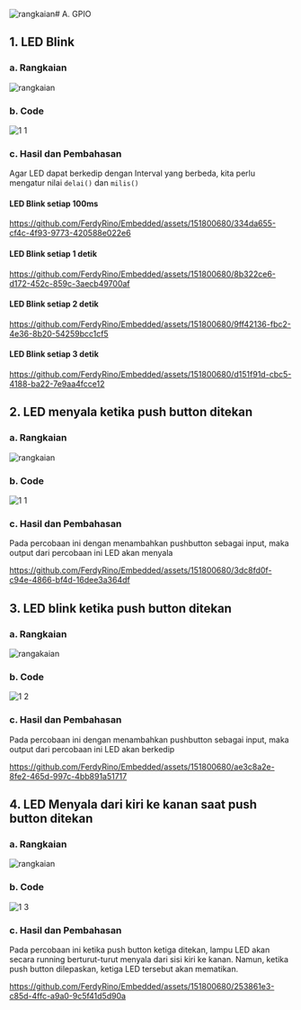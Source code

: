 ![rangkaian](https://github.com/FerdyRino/Embedded/assets/151800680/f4990fc0-3ad6-4269-9f73-95cf18884436)# A. GPIO

## 1. LED Blink

### a. Rangkaian

![rangkaian](https://github.com/FerdyRino/Embedded/assets/151800680/89e87f30-9562-41d5-994d-b3f24a58754f)


### b. Code

![1 1](https://github.com/FerdyRino/Embedded/assets/151800680/ed355b94-dd41-446b-a402-c9af7981815f)


### c. Hasil dan Pembahasan
Agar LED dapat berkedip dengan Interval yang berbeda, kita perlu mengatur nilai `delai()` dan `milis()`

#### LED Blink setiap 100ms



https://github.com/FerdyRino/Embedded/assets/151800680/334da655-cf4c-4f93-9773-420588e022e6



#### LED Blink setiap 1 detik



https://github.com/FerdyRino/Embedded/assets/151800680/8b322ce6-d172-452c-859c-3aecb49700af



#### LED Blink setiap 2 detik



https://github.com/FerdyRino/Embedded/assets/151800680/9ff42136-fbc2-4e36-8b20-54259bcc1cf5



#### LED Blink setiap 3 detik



https://github.com/FerdyRino/Embedded/assets/151800680/d151f91d-cbc5-4188-ba22-7e9aa4fcce12



## 2. LED menyala ketika push button ditekan

### a. Rangkaian 

![rangkaian](https://github.com/FerdyRino/Embedded/assets/151800680/6c1fa002-1003-4abf-9c56-fd2780d90564)

### b. Code

![1 1](https://github.com/FerdyRino/Embedded/assets/151800680/cbeb105e-0723-4573-8f21-388ae2a7a3d1)


### c. Hasil dan Pembahasan
Pada percobaan ini dengan menambahkan pushbutton sebagai input, maka output dari percobaan ini LED akan menyala



https://github.com/FerdyRino/Embedded/assets/151800680/3dc8fd0f-c94e-4866-bf4d-16dee3a364df



## 3. LED blink ketika push button ditekan

### a. Rangkaian 

![rangakaian](https://github.com/FerdyRino/Embedded/assets/151800680/cf76f1b9-85e2-4dc8-bd11-74b559b8221f)


### b. Code

![1 2](https://github.com/FerdyRino/Embedded/assets/151800680/0bf0dafd-b320-4cc6-9afd-70c9a7520113)


### c. Hasil dan Pembahasan
Pada percobaan ini dengan menambahkan pushbutton sebagai input, maka output dari percobaan ini LED akan berkedip



https://github.com/FerdyRino/Embedded/assets/151800680/ae3c8a2e-8fe2-465d-997c-4bb891a51717



## 4. LED Menyala dari kiri ke kanan saat push button ditekan

### a. Rangkaian 

![rangkaian](https://github.com/FerdyRino/Embedded/assets/151800680/704402f7-315b-4d00-ba2c-654b867070d9)


### b. Code

![1 3](https://github.com/FerdyRino/Embedded/assets/151800680/6da8139f-7055-454e-989c-6614f1f64f22)


### c. Hasil dan Pembahasan
Pada percobaan ini ketika push button ketiga ditekan, lampu LED akan secara running berturut-turut menyala dari sisi kiri ke kanan. Namun, ketika push button dilepaskan, ketiga LED tersebut akan mematikan.



https://github.com/FerdyRino/Embedded/assets/151800680/253861e3-c85d-4ffc-a9a0-9c5f41d5d90a


